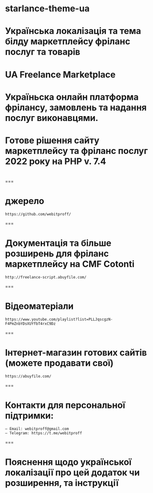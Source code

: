 # starlance-theme-ua
# Українська локалізація та тема білду маркетплейсу фріланс послуг та товарів
# UA Freelance Marketplace
# Україньска онлайн платформа фрілансу, замовлень та надання послуг виконавцями. 
# Готове рішення сайту маркетплейсу та фріланс послуг 2022 року на PHP v. 7.4
# 
===
# джерело
	https://github.com/webitproff/
===
# Документація та більше розширень для фріланс маркетплейсу на CMF Cotonti
	http://freelance-script.abuyfile.com/
===
# Вiдеоматеріали
	https://www.youtube.com/playlist?list=PLLJqscgzN-F4PmZnbYDsXUYfbT4rxC9Dz
===
# Інтернет-магазин готових сайтів (можете продавати свої)
	https://abuyfile.com/
===
# Контакти для персональної підтримки:
	— Email: webitproff@gmail.com
	— Telegram: https://t.me/webitproff
===
# Пояснення щодо української локалізації про цей додаток чи розширення, та інструкції 

# 
